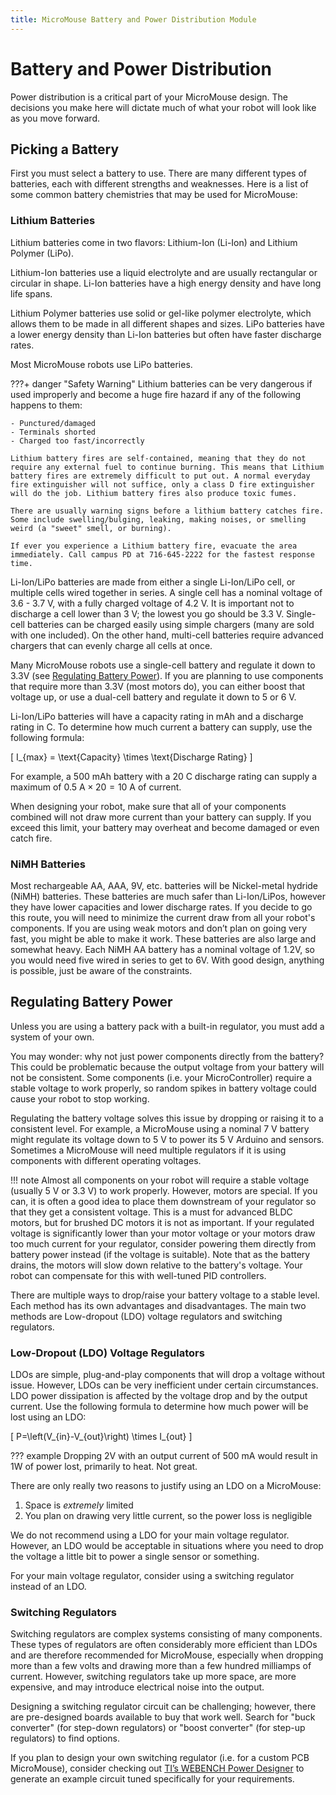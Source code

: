 ```yaml
---
title: MicroMouse Battery and Power Distribution Module
---
```


# Battery and Power Distribution

Power distribution is a critical part of your MicroMouse design. The decisions you make here will dictate much of what your robot will look like as you move forward. 

## Picking a Battery

First you must select a battery to use. There are many different types of batteries, each with different strengths and weaknesses. Here is a list of some common battery chemistries that may be used for MicroMouse:

### Lithium Batteries

Lithium batteries come in two flavors: Lithium-Ion (Li-Ion) and Lithium Polymer (LiPo).

Lithium-Ion batteries use a liquid electrolyte and are usually rectangular or circular in shape. Li-Ion batteries have a high energy density and have long life spans.

Lithium Polymer batteries use solid or gel-like polymer electrolyte, which allows them to be made in all different shapes and sizes. LiPo batteries have a lower energy density than Li-Ion batteries but often have faster discharge rates.

Most MicroMouse robots use LiPo batteries.

???+ danger "Safety Warning"
    Lithium batteries can be very dangerous if used improperly and become a huge fire hazard if any of the following happens to them:

    - Punctured/damaged
    - Terminals shorted
    - Charged too fast/incorrectly

    Lithium battery fires are self-contained, meaning that they do not require any external fuel to continue burning. This means that Lithium battery fires are extremely difficult to put out. A normal everyday fire extinguisher will not suffice, only a class D fire extinguisher will do the job. Lithium battery fires also produce toxic fumes.

    There are usually warning signs before a lithium battery catches fire. Some include swelling/bulging, leaking, making noises, or smelling weird (a "sweet" smell, or burning).

    If ever you experience a Lithium battery fire, evacuate the area immediately. Call campus PD at 716-645-2222 for the fastest response time.

Li-Ion/LiPo batteries are made from either a single Li-Ion/LiPo cell, or multiple cells wired together in series. A single cell has a nominal voltage of 3.6 - 3.7 V, with a fully charged voltage of 4.2 V. It is important not to discharge a cell lower than 3 V; the lowest you go should be 3.3 V. Single-cell batteries can be charged easily using simple chargers (many are sold with one included). On the other hand, multi-cell batteries require advanced chargers that can evenly charge all cells at once.

Many MicroMouse robots use a single-cell battery and regulate it down to 3.3V (see [Regulating Battery Power](#regulating-battery-power)). If you are planning to use components that require more than 3.3V (most motors do), you can either boost that voltage up, or use a dual-cell battery and regulate it down to 5 or 6 V.

Li-Ion/LiPo batteries will have a capacity rating in mAh and a discharge rating in C. To determine how much current a battery can supply, use the following formula:

\[
I_{max} = \text{Capacity} \times \text{Discharge Rating}
\]

For example, a $500 \text{ mAh}$ battery with a $20 \text{ C}$ discharge rating can supply a maximum of $0.5 \text{ A} \times 20 = 10 \text{ A}$ of current.

When designing your robot, make sure that all of your components combined will not draw more current than your battery can supply. If you exceed this limit, your battery may overheat and become damaged or even catch fire.

### NiMH Batteries

Most rechargeable AA, AAA, 9V, etc. batteries will be Nickel-metal hydride (NiMH) batteries. These batteries are much safer than Li-Ion/LiPos, however they have lower capacities and lower discharge rates. If you decide to go this route, you will need to minimize the current draw from all your robot's components. If you are using weak motors and don’t plan on going very fast, you might be able to make it work. These batteries are also large and somewhat heavy. Each NiMH AA battery has a nominal voltage of 1.2V, so you would need five wired in series to get to 6V. With good design, anything is possible, just be aware of the constraints.

## Regulating Battery Power

Unless you are using a battery pack with a built-in regulator, you must add a system of your own.

You may wonder: why not just power components directly from the battery? This could be problematic because the output voltage from your battery will not be consistent. Some components (i.e. your MicroController) require a stable voltage to work properly, so random spikes in battery voltage could cause your robot to stop working.

Regulating the battery voltage solves this issue by dropping or raising it to a consistent level. For example, a MicroMouse using a nominal 7 V battery might regulate its voltage down to 5 V to power its 5 V Arduino and sensors. Sometimes a MicroMouse will need multiple regulators if it is using components with different operating voltages.

!!! note
    Almost all components on your robot will require a stable voltage (usually 5 V or 3.3 V) to work properly. However, motors are special. If you can, it is often a good idea to place them downstream of your regulator so that they get a consistent voltage. This is a must for advanced BLDC motors, but for brushed DC motors it is not as important. If your regulated voltage is significantly lower than your motor voltage or your motors draw too much current for your regulator, consider powering them directly from battery power instead (if the voltage is suitable). Note that as the battery drains, the motors will slow down relative to the battery's voltage. Your robot can compensate for this with well-tuned PID controllers.

There are multiple ways to drop/raise your battery voltage to a stable level. Each method has its own advantages and disadvantages. The main two methods are Low-dropout (LDO) voltage regulators and switching regulators.

### Low-Dropout (LDO) Voltage Regulators

LDOs are simple, plug-and-play components that will drop a voltage without issue. However, LDOs can be very inefficient under certain circumstances. LDO power dissipation is affected by the voltage drop and by the output current. Use the following formula to determine how much power will be lost using an LDO:

\[
P=\left(V_{in}-V_{out}\right) \times I_{out}
\]

??? example
    Dropping 2V with an output current of 500 mA would result in 1W of power lost, primarily to heat. Not great.

There are only really two reasons to justify using an LDO on a MicroMouse:

1. Space is _extremely_ limited
2. You plan on drawing very little current, so the power loss is negligible

We do not recommend using a LDO for your main voltage regulator. However, an LDO would be acceptable in situations where you need to drop the voltage a little bit to power a single sensor or something.

For your main voltage regulator, consider using a switching regulator instead of an LDO.

### Switching Regulators

Switching regulators are complex systems consisting of many components. These types of regulators are often considerably more efficient than LDOs and are therefore recommended for MicroMouse, especially when dropping more than a few volts and drawing more than a few hundred milliamps of current. However, switching regulators take up more space, are more expensive, and may introduce electrical noise into the output.

Designing a switching regulator circuit can be challenging; however, there are pre-designed boards available to buy that work well. Search for "buck converter" (for step-down regulators) or "boost converter" (for step-up regulators) to find options.

If you plan to design your own switching regulator (i.e. for a custom PCB MicroMouse), consider checking out [TI’s WEBENCH Power Designer](https://webench.ti.com/power-designer/switching-regulator?powerSupply=0) to generate an example circuit tuned specifically for your requirements. 

